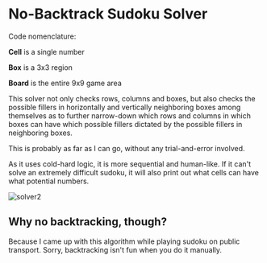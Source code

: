 # No-Backtrack Sudoku Solver

Code nomenclature:

**Cell** is a single number

**Box** is a 3x3 region

**Board** is the entire 9x9 game area


This solver not only checks rows, columns and boxes, but also checks the possible fillers in horizontally and vertically 
neighboring boxes among themselves as to further narrow-down which rows and columns in which boxes can have which possible 
fillers dictated by the possible fillers in neighboring boxes.

This is probably as far as I can go, without any trial-and-error involved.

As it uses cold-hard logic, it is more sequential and human-like. If it can't solve an extremely difficult sudoku, it will
also print out what cells can have what potential numbers.

![solver2](https://github.com/user-attachments/assets/25938d92-77f5-4551-aaf7-2523728c83be)

## Why no backtracking, though?
Because I came up with this algorithm while playing sudoku on public transport. Sorry, backtracking isn't fun when you do it manually.
